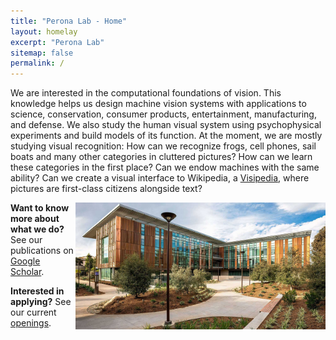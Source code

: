 ```yaml
---
title: "Perona Lab - Home"
layout: homelay
excerpt: "Perona Lab"
sitemap: false
permalink: /
--- 
```


We are interested in the computational foundations of vision. This knowledge helps us design machine vision systems with applications to science, conservation, consumer products, entertainment, manufacturing, and defense. We also study the human visual system using psychophysical experiments and build models of its function. At the moment, we are mostly studying visual recognition: How can we recognize frogs, cell phones, sail boats and many other categories in cluttered pictures? How can we learn these categories in the first place? Can we endow machines with the same ability? Can we create a visual interface to Wikipedia, a [Visipedia](https://visipedia.org/), where pictures are first-class citizens alongside text?

<img align="right" width="400" height="203" src="/images/chen.jpg">

**Want to know more about what we do?** See our publications on [Google Scholar](https://scholar.google.com/citations?hl=en&user=j29kMCwAAAAJ&view_op=list_works&alert_preview_top_rm=2&sortby=pubdate). 

**Interested in applying?** See our current [openings](/openings/). 
